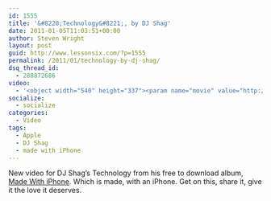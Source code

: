 ```yaml
---
id: 1555
title: '&#8220;Technology&#8221;, by DJ Shag'
date: 2011-01-05T11:03:51+00:00
author: Steven Wright
layout: post
guid: http://www.lessonsix.com/?p=1555
permalink: /2011/01/technology-by-dj-shag/
dsq_thread_id:
  - 288872686
video:
  - '<object width="540" height="337"><param name="movie" value="http://www.youtube.com/v/vObZi_vcy0M?fs=1&hl=en_GB"></param><param name="allowFullScreen" value="true"></param><param name="allowscriptaccess" value="always"></param><embed src="http://www.youtube.com/v/vObZi_vcy0M?fs=1&hl=en_GB" type="application/x-shockwave-flash" width="540" height="337" allowscriptaccess="always" allowfullscreen="true"></embed></object>'
socialize:
  - socialize
categories:
  - Video
tags:
  - Apple
  - DJ Shag
  - made with iPhone
---
```

New video for DJ Shag&#8217;s Technology from his free to download album, [Made With iPhone](http://www.madewithmyphone.com/). Which is made, with an iPhone. Get on this, share it, give it the love it deserves.